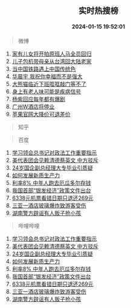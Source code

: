 <div align="center"><h2>实时热搜榜</h2><h4>2024-01-15 19:52:01</h4></div>

> 微博  

1. [家有儿女将开拍原班人马全员回归](https://s.weibo.com/weibo?q=%23%E5%AE%B6%E6%9C%89%E5%84%BF%E5%A5%B3%E5%B0%86%E5%BC%80%E6%8B%8D%E5%8E%9F%E7%8F%AD%E4%BA%BA%E9%A9%AC%E5%85%A8%E5%91%98%E5%9B%9E%E5%BD%92%23&t=31&band_rank=1&Refer=top)<br />
2. [儿子包机带母亲从台湾回大陆老家](https://s.weibo.com/weibo?q=%23%E5%84%BF%E5%AD%90%E5%8C%85%E6%9C%BA%E5%B8%A6%E6%AF%8D%E4%BA%B2%E4%BB%8E%E5%8F%B0%E6%B9%BE%E5%9B%9E%E5%A4%A7%E9%99%86%E8%80%81%E5%AE%B6%23&t=31&band_rank=2&Refer=top)<br />
3. [当中国铁路遇上中国传统色](https://s.weibo.com/weibo?q=%23%E5%BD%93%E4%B8%AD%E5%9B%BD%E9%93%81%E8%B7%AF%E9%81%87%E4%B8%8A%E4%B8%AD%E5%9B%BD%E4%BC%A0%E7%BB%9F%E8%89%B2%23&t=31&band_rank=3&Refer=top)<br />
4. [华晨宇 我祝你幸福而不是强大](https://s.weibo.com/weibo?q=%E5%8D%8E%E6%99%A8%E5%AE%87%20%E6%88%91%E7%A5%9D%E4%BD%A0%E5%B9%B8%E7%A6%8F%E8%80%8C%E4%B8%8D%E6%98%AF%E5%BC%BA%E5%A4%A7&t=31&band_rank=4&Refer=top)<br />
5. [大熊猫临近下班哐哐敲门等不了](https://s.weibo.com/weibo?q=%23%E5%A4%A7%E7%86%8A%E7%8C%AB%E4%B8%B4%E8%BF%91%E4%B8%8B%E7%8F%AD%E5%93%90%E5%93%90%E6%95%B2%E9%97%A8%E7%AD%89%E4%B8%8D%E4%BA%86%23&t=31&band_rank=5&Refer=top)<br />
6. [身上有老人味可能是疾病信号](https://s.weibo.com/weibo?q=%23%E8%BA%AB%E4%B8%8A%E6%9C%89%E8%80%81%E4%BA%BA%E5%91%B3%E5%8F%AF%E8%83%BD%E6%98%AF%E7%96%BE%E7%97%85%E4%BF%A1%E5%8F%B7%23&t=31&band_rank=6&Refer=top)<br />
7. [杨紫回应每年都有爆剧](https://s.weibo.com/weibo?q=%23%E6%9D%A8%E7%B4%AB%E5%9B%9E%E5%BA%94%E6%AF%8F%E5%B9%B4%E9%83%BD%E6%9C%89%E7%88%86%E5%89%A7%23&t=31&band_rank=7&Refer=top)<br />
8. [广州W酒店将停业](https://s.weibo.com/weibo?q=%23%E5%B9%BF%E5%B7%9EW%E9%85%92%E5%BA%97%E5%B0%86%E5%81%9C%E4%B8%9A%23&t=31&band_rank=8&Refer=top)<br />
9. [苹果官网大降价可退差价](https://s.weibo.com/weibo?q=%23%E8%8B%B9%E6%9E%9C%E5%AE%98%E7%BD%91%E5%A4%A7%E9%99%8D%E4%BB%B7%E5%8F%AF%E9%80%80%E5%B7%AE%E4%BB%B7%23&t=31&band_rank=9&Refer=top)<br />

> 知乎  


> 百度  

1. [学习领会总书记对政法工作重要指示](https://www.baidu.com/s?wd=%E5%AD%A6%E4%B9%A0%E9%A2%86%E4%BC%9A%E6%80%BB%E4%B9%A6%E8%AE%B0%E5%AF%B9%E6%94%BF%E6%B3%95%E5%B7%A5%E4%BD%9C%E9%87%8D%E8%A6%81%E6%8C%87%E7%A4%BA&sa=fyb_news&rsv_dl=fyb_news)<br />
2. [美代表团会见赖清德蔡英文 中方驳斥](https://www.baidu.com/s?wd=%E7%BE%8E%E4%BB%A3%E8%A1%A8%E5%9B%A2%E4%BC%9A%E8%A7%81%E8%B5%96%E6%B8%85%E5%BE%B7%E8%94%A1%E8%8B%B1%E6%96%87+%E4%B8%AD%E6%96%B9%E9%A9%B3%E6%96%A5&sa=fyb_news&rsv_dl=fyb_news)<br />
3. [24岁国企副总经理大专毕业引质疑](https://www.baidu.com/s?wd=24%E5%B2%81%E5%9B%BD%E4%BC%81%E5%89%AF%E6%80%BB%E7%BB%8F%E7%90%86%E5%A4%A7%E4%B8%93%E6%AF%95%E4%B8%9A%E5%BC%95%E8%B4%A8%E7%96%91&sa=fyb_news&rsv_dl=fyb_news)<br />
4. [如何发展新质生产力](https://www.baidu.com/s?wd=%E5%A6%82%E4%BD%95%E5%8F%91%E5%B1%95%E6%96%B0%E8%B4%A8%E7%94%9F%E4%BA%A7%E5%8A%9B&sa=fyb_news&rsv_dl=fyb_news)<br />
5. [利率8% 中年人跑去厄瓜多尔存钱](https://www.baidu.com/s?wd=%E5%88%A9%E7%8E%878%25+%E4%B8%AD%E5%B9%B4%E4%BA%BA%E8%B7%91%E5%8E%BB%E5%8E%84%E7%93%9C%E5%A4%9A%E5%B0%94%E5%AD%98%E9%92%B1&sa=fyb_news&rsv_dl=fyb_news)<br />
6. [我国首部“银发经济”政策文件出台](https://www.baidu.com/s?wd=%E6%88%91%E5%9B%BD%E9%A6%96%E9%83%A8%E2%80%9C%E9%93%B6%E5%8F%91%E7%BB%8F%E6%B5%8E%E2%80%9D%E6%94%BF%E7%AD%96%E6%96%87%E4%BB%B6%E5%87%BA%E5%8F%B0&sa=fyb_news&rsv_dl=fyb_news)<br />
7. [6338元机票看错日期只退还269元](https://www.baidu.com/s?wd=6338%E5%85%83%E6%9C%BA%E7%A5%A8%E7%9C%8B%E9%94%99%E6%97%A5%E6%9C%9F%E5%8F%AA%E9%80%80%E8%BF%98269%E5%85%83&sa=fyb_news&rsv_dl=fyb_news)<br />
8. [三亚一酒店玻璃爆炸致游客受伤](https://www.baidu.com/s?wd=%E4%B8%89%E4%BA%9A%E4%B8%80%E9%85%92%E5%BA%97%E7%8E%BB%E7%92%83%E7%88%86%E7%82%B8%E8%87%B4%E6%B8%B8%E5%AE%A2%E5%8F%97%E4%BC%A4&sa=fyb_news&rsv_dl=fyb_news)<br />
9. [湖南警方辟谣有人贩子抢小孩](https://www.baidu.com/s?wd=%E6%B9%96%E5%8D%97%E8%AD%A6%E6%96%B9%E8%BE%9F%E8%B0%A3%E6%9C%89%E4%BA%BA%E8%B4%A9%E5%AD%90%E6%8A%A2%E5%B0%8F%E5%AD%A9&sa=fyb_news&rsv_dl=fyb_news)<br />

> 哔哩哔哩  

1. [学习领会总书记对政法工作重要指示](https://www.baidu.com/s?wd=%E5%AD%A6%E4%B9%A0%E9%A2%86%E4%BC%9A%E6%80%BB%E4%B9%A6%E8%AE%B0%E5%AF%B9%E6%94%BF%E6%B3%95%E5%B7%A5%E4%BD%9C%E9%87%8D%E8%A6%81%E6%8C%87%E7%A4%BA&sa=fyb_news&rsv_dl=fyb_news)<br />
2. [美代表团会见赖清德蔡英文 中方驳斥](https://www.baidu.com/s?wd=%E7%BE%8E%E4%BB%A3%E8%A1%A8%E5%9B%A2%E4%BC%9A%E8%A7%81%E8%B5%96%E6%B8%85%E5%BE%B7%E8%94%A1%E8%8B%B1%E6%96%87+%E4%B8%AD%E6%96%B9%E9%A9%B3%E6%96%A5&sa=fyb_news&rsv_dl=fyb_news)<br />
3. [24岁国企副总经理大专毕业引质疑](https://www.baidu.com/s?wd=24%E5%B2%81%E5%9B%BD%E4%BC%81%E5%89%AF%E6%80%BB%E7%BB%8F%E7%90%86%E5%A4%A7%E4%B8%93%E6%AF%95%E4%B8%9A%E5%BC%95%E8%B4%A8%E7%96%91&sa=fyb_news&rsv_dl=fyb_news)<br />
4. [如何发展新质生产力](https://www.baidu.com/s?wd=%E5%A6%82%E4%BD%95%E5%8F%91%E5%B1%95%E6%96%B0%E8%B4%A8%E7%94%9F%E4%BA%A7%E5%8A%9B&sa=fyb_news&rsv_dl=fyb_news)<br />
5. [利率8% 中年人跑去厄瓜多尔存钱](https://www.baidu.com/s?wd=%E5%88%A9%E7%8E%878%25+%E4%B8%AD%E5%B9%B4%E4%BA%BA%E8%B7%91%E5%8E%BB%E5%8E%84%E7%93%9C%E5%A4%9A%E5%B0%94%E5%AD%98%E9%92%B1&sa=fyb_news&rsv_dl=fyb_news)<br />
6. [我国首部“银发经济”政策文件出台](https://www.baidu.com/s?wd=%E6%88%91%E5%9B%BD%E9%A6%96%E9%83%A8%E2%80%9C%E9%93%B6%E5%8F%91%E7%BB%8F%E6%B5%8E%E2%80%9D%E6%94%BF%E7%AD%96%E6%96%87%E4%BB%B6%E5%87%BA%E5%8F%B0&sa=fyb_news&rsv_dl=fyb_news)<br />
7. [6338元机票看错日期只退还269元](https://www.baidu.com/s?wd=6338%E5%85%83%E6%9C%BA%E7%A5%A8%E7%9C%8B%E9%94%99%E6%97%A5%E6%9C%9F%E5%8F%AA%E9%80%80%E8%BF%98269%E5%85%83&sa=fyb_news&rsv_dl=fyb_news)<br />
8. [三亚一酒店玻璃爆炸致游客受伤](https://www.baidu.com/s?wd=%E4%B8%89%E4%BA%9A%E4%B8%80%E9%85%92%E5%BA%97%E7%8E%BB%E7%92%83%E7%88%86%E7%82%B8%E8%87%B4%E6%B8%B8%E5%AE%A2%E5%8F%97%E4%BC%A4&sa=fyb_news&rsv_dl=fyb_news)<br />
9. [湖南警方辟谣有人贩子抢小孩](https://www.baidu.com/s?wd=%E6%B9%96%E5%8D%97%E8%AD%A6%E6%96%B9%E8%BE%9F%E8%B0%A3%E6%9C%89%E4%BA%BA%E8%B4%A9%E5%AD%90%E6%8A%A2%E5%B0%8F%E5%AD%A9&sa=fyb_news&rsv_dl=fyb_news)<br />
